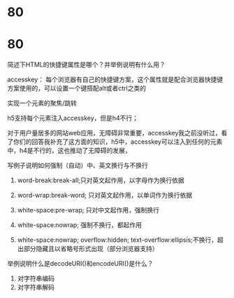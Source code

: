 # 80

# 80

简述下HTML的快捷键属性是哪个？并举例说明有什么用？

accesskey： 每个浏览器有自己的快捷键方案，这个属性就是配合浏览器快捷键方案使用的，可以设置一个键搭配alt或者ctrl之类的

实现一个元素的聚焦/跳转

h5支持每个元素注入accesskey，但是h4不行；

对于用户量居多的网站web应用，无障碍非常重要，accesskey我之前没听过，看了你们的回答我补充了这方面的知识，h5中，accesskey可以注入到任何的元素中，h4是不行的，这也推动了无障碍的发展，

写例子说明如何强制（自动）中、英文换行与不换行

1. word-break:break-all;只对英文起作用，以字母作为换行依据

2. word-wrap:break-word; 只对英文起作用，以单词作为换行依据

3. white-space:pre-wrap; 只对中文起作用，强制换行

4. white-space:nowrap; 强制不换行，都起作用

5. white-space:nowrap; overflow:hidden; text-overflow:ellipsis;不换行，超出部分隐藏且以省略号形式出现（部分浏览器支持）

举例说明什么是decodeURI()和encodeURI()是什么？

1. 对字符串编码
2. 对字符串解码